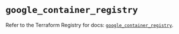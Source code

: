 # `google_container_registry`

Refer to the Terraform Registry for docs: [`google_container_registry`](https://registry.terraform.io/providers/hashicorp/google-beta/6.25.0/docs/resources/google_container_registry).
